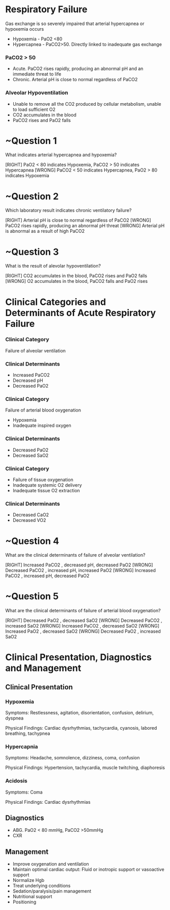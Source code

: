 # Respiratory Failure 
Gas exchange is so severely impaired that arterial hypercapnea or hypoxemia occurs
* Hypoxemia - PaO2 <80
* Hypercapnea - PaCO2>50. Directly linked to inadequate gas exchange

### PaCO2 > 50
* Acute. PaCO2 rises rapidly, producing an abnormal pH and an immediate threat to life 
* Chronic. Arterial pH is close to normal regardless of PaCO2

### Alveolar Hypoventilation
* Unable to remove all the CO2 produced by cellular metabolism, unable to load sufficient O2
* CO2 accumulates in the blood
* PaCO2 rises and PaO2 falls

# ~Question 1
What indicates arterial hypercapnea and hypoxemia?

[RIGHT] PaO2 < 80 indicates Hypoxemia, PaCO2 > 50 indicates Hypercapnea
[WRONG] PaCO2 < 50 indicates Hypercapnea, PaO2 > 80 indicates Hypoxemia

# ~Question 2
Which laboratory result indicates chronic ventilatory failure?

[RIGHT] Arterial pH is close to normal regardless of PaCO2
[WRONG] PaCO2 rises rapidly, producing an abnormal pH threat
[WRONG] Arterial pH is abnormal as a result of high PaCO2

# ~Question 3
What is the result of alevolar hypoventilation? 

[RIGHT] CO2 accumulates in the blood, PaCO2 rises and PaO2 falls
[WRONG] O2 accumulates in the blood, PaCO2 falls and PaO2 rises

# Clinical Categories and Determinants of Acute Respiratory Failure

### Clinical Category 
Failure of alveolar ventilation

### Clinical Determinants
*  Increased PaCO2
*  Decreased pH
*  Decreased PaO2

### Clinical Category 
Failure of arterial blood oxygenation
* Hypoxemia
* Inadequate inspired oxygen

### Clinical Determinants
* Decreased PaO2
* Decreased SaO2

### Clinical Category
* Failure of tissue oxygenation
* Inadequate systemic O2 delivery
* Inadequate tissue O2 extraction

### Clinical Determinants
* Decreased CaO2
* Decreased VO2

# ~Question 4
What are the clinical determinants of failure of alveolar ventilation?

[RIGHT] Increased PaCO2 , decreased pH, decreased PaO2
[WRONG] Decreased PaCO2 , increased pH, increased PaO2
[WRONG] Increased PaCO2 , increased pH, decreased PaO2

# ~Question 5
What are the clinical determinants of failure of arterial blood oxygenation?

[RIGHT]  Decreased PaO2 , decreased SaO2
[WRONG]  Decreased PaCO2 , increased SaO2
[WRONG]  Increased PaCO2 , decreased SaO2
[WRONG]  Increased PaO2 , decreased SaO2
[WRONG]  Decreased PaO2 , increased SaO2

# Clinical Presentation, Diagnostics and Management

## Clinical Presentation
### Hypoxemia
Symptoms: Restlessness, agitation, disorientation, confusion, delirium, dyspnea

Physical Findings: Cardiac dysrhythmias, tachycardia, cyanosis, labored breathing, tachypnea

### Hypercapnia
Symptoms: Headache, somnolence, dizziness, coma, confusion

Physical Findings: Hypertension, tachycardia, muscle twitching, diaphoresis

### Acidosis
Symptoms: Coma

Physical Findings: Cardiac dysrhythmias

## Diagnostics
* ABG. PaO2 < 80 mmHg, PaCO2 >50mmHg
* CXR

## Management 
* Improve oxygenation and ventilation
* Maintain optimal cardiac output: Fluid or inotropic support or vasoactive support
* Normalize Hgb
* Treat underlying conditions
* Sedation/paralysis/pain management
* Nutritional support
* Positioning